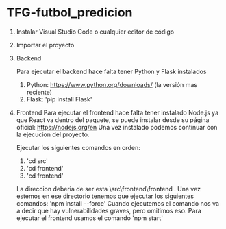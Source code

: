 # TFG-futbol_predicion
1. Instalar Visual Studio Code o cualquier editor de código
2. Importar el proyecto
3. Backend

   Para ejecutar el backend hace falta tener Python y Flask instalados
   1. Python: https://www.python.org/downloads/ (la versión mas reciente)
   2. Flask: 'pip install Flask'

5. Frontend
   Para ejecutar el frontend hace falta tener instalado Node.js ya que React va dentro del paquete, se puede instalar desde su página oficial: https://nodejs.org/en
   Una vez instalado podemos continuar con la ejecucion del proyecto.
   
   Ejecutar los siguientes comandos en orden:
   1. 'cd src'
   2. 'cd frontend'
   3. 'cd frontend'
   
   La direccion deberia de ser esta \src\frontend\frontend . Una vez estemos en ese directorio tenemos que ejecutar los siguientes comandos: 'npm install --force'
   Cuando ejecutemos el comando nos va a decir que hay vulnerabilidades graves, pero omitimos eso. Para ejecutar el frontend usamos el comando 'npm start'
